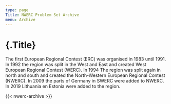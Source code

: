 ```yaml
---
type: page
Title: NWERC Problem Set Archive
menu: Archive
---
```

# {.Title}
The first European Regional Contest (ERC) was organised in 1983 until 1991. In 1992 the region was split in the 
West and East and created West European Regional Contest (WERC). In 1994 The region was split again in north and 
south and created the North-Western European Regional Contest (NWERC). In 2009 the parts of Germany in SWERC 
were added to NWERC. In 2019 Lithuania en Estonia were added to the region.


{{< nwerc-archive >}}
